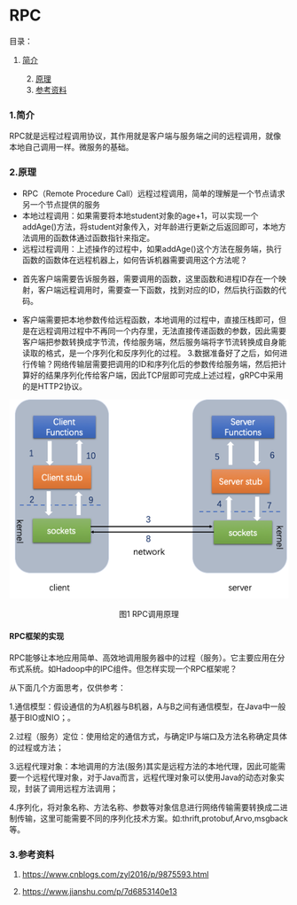 # RPC

目录：

1. [简介][1]

 	2. [原理][2]
 	3. [参考资料][3]



### 1.简介

RPC就是远程过程调用协议，其作用就是客户端与服务端之间的远程调用，就像本地自己调用一样。微服务的基础。

### 2.原理

- RPC（Remote Procedure Call）远程过程调用，简单的理解是一个节点请求另一个节点提供的服务
- 本地过程调用：如果需要将本地student对象的age+1，可以实现一个addAge()方法，将student对象传入，对年龄进行更新之后返回即可，本地方法调用的函数体通过函数指针来指定。
- 远程过程调用：上述操作的过程中，如果addAge()这个方法在服务端，执行函数的函数体在远程机器上，如何告诉机器需要调用这个方法呢？

* 首先客户端需要告诉服务器，需要调用的函数，这里函数和进程ID存在一个映射，客户端远程调用时，需要查一下函数，找到对应的ID，然后执行函数的代码。

* 客户端需要把本地参数传给远程函数，本地调用的过程中，直接压栈即可，但是在远程调用过程中不再同一个内存里，无法直接传递函数的参数，因此需要客户端把参数转换成字节流，传给服务端，然后服务端将字节流转换成自身能读取的格式，是一个序列化和反序列化的过程。
   3.数据准备好了之后，如何进行传输？网络传输层需要把调用的ID和序列化后的参数传给服务端，然后把计算好的结果序列化传给客户端，因此TCP层即可完成上述过程，gRPC中采用的是HTTP2协议。

![](1.png)

<center>图1 RPC调用原理</center>

#### RPC框架的实现

  RPC能够让本地应用简单、高效地调用服务器中的过程（服务）。它主要应用在分布式系统。如Hadoop中的IPC组件。但怎样实现一个RPC框架呢？

从下面几个方面思考，仅供参考：

1.通信模型：假设通信的为A机器与B机器，A与B之间有通信模型，在Java中一般基于BIO或NIO；。

2.过程（服务）定位：使用给定的通信方式，与确定IP与端口及方法名称确定具体的过程或方法；

3.远程代理对象：本地调用的方法(服务)其实是远程方法的本地代理，因此可能需要一个远程代理对象，对于Java而言，远程代理对象可以使用Java的动态对象实现，封装了调用远程方法调用；

4.序列化，将对象名称、方法名称、参数等对象信息进行网络传输需要转换成二进制传输，这里可能需要不同的序列化技术方案。如:thrift,protobuf,Arvo,msgback等。



### 3.参考资料

1. https://www.cnblogs.com/zyl2016/p/9875593.html

2. https://www.jianshu.com/p/7d6853140e13



[1]: #1简介
[2]: #2原理
[3]: #参考资料

